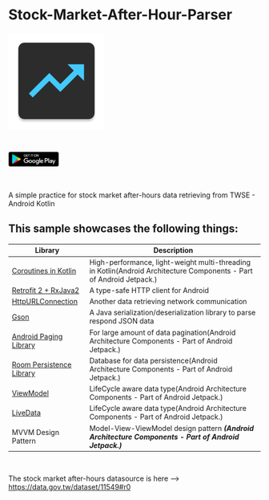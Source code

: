 # Stock-Market-After-Hour-Parser
[<img align="center" src ="app/src/main/res/mipmap-xxxhdpi/ic_app_icon.png">](https://play.google.com/store/apps/details?id=com.shigaga.makitonoto)<br>

<br>

[<img src="app/src/main/res/mipmap-xxxhdpi/googleplay_logo.png" width="20%" height="20%" align="center" valign="center">](https://play.google.com/store/apps/details?id=com.shigaga.makitonoto)<br><br><br>


A simple practice for stock market after-hours data retrieving from TWSE  - Android Kotlin<br>



## This sample showcases the following things:

| Library | Description |
| --- | --- |
| [Coroutines in Kotlin](https://www.youtube.com/watch?v=BOHK_w09pVA) | High-performance, light-weight multi-threading in Kotlin(Android Architecture Components - Part of Android Jetpack.) |
| [Retrofit 2 + RxJava2](https://square.github.io/retrofit/) | A type-safe HTTP client for Android |
| [HttpURLConnection](https://developer.android.com/reference/java/net/HttpURLConnection) | Another data retrieving network communication |
| [Gson](https://github.com/google/gson) | A Java serialization/deserialization library to parse respond JSON data |
| [Android Paging Library](https://www.youtube.com/watch?v=QVMqCRs0BNA) | For large amount of data pagination(Android Architecture Components - Part of Android Jetpack.) |
| [Room Persistence Library](https://www.youtube.com/watch?v=SKWh4ckvFPM) | Database for data persistence(Android Architecture Components - Part of Android Jetpack.) |
| [ViewModel](https://www.youtube.com/watch?v=5qlIPTDE274&t=37s) | LifeCycle aware data type(Android Architecture Components - Part of Android Jetpack.) |
| [LiveData](https://www.youtube.com/watch?v=OMcDk2_4LSk)| LifeCycle aware data type(Android Architecture Components - Part of Android Jetpack.) |
| MVVM Design Pattern | Model-View-ViewModel design pattern ***(Android Architecture Components - Part of Android Jetpack.)*** |

<br>

The stock market after-hours datasource is here --> https://data.gov.tw/dataset/11549#r0 <br><br><br>
